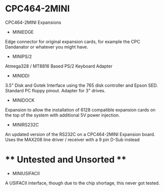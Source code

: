 # CPC464-2MINI

CPC464-2MINI Expansions

* MINIEDGE

Edge connector for original expansion cards, for example the CPC Dandanator or whatever you might have.

* MINIPS/2

Atmega328 / MT8816 Based PS/2 Keyboard Adapter

* MINIDDI

3.5" Disk and Gotek Interface using the 765 disk controller and Epson SED. Standard PC floppy pinout. Adapter for 3" drives.

* MINIDOCK

Expansion to allow the installation of 6128 compatible expansion cards on the top of the system with additional 5V power injection.

* MINIRS232C

An updated version of the RS232C on a CPC464-2MINI Expansion board. Uses the MAX208 line driver / receiver with a 9 pin D-Sub instead

# ** Untested and Unsorted **

* MINIUSIFACII

A USIFACII interface, though due to the chip shortage, this never got tested.

